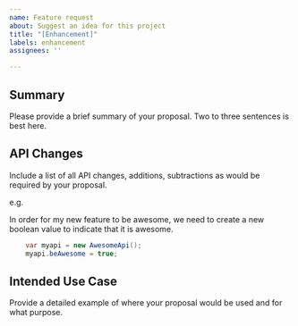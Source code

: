 ```yaml
---
name: Feature request
about: Suggest an idea for this project
title: "[Enhancement]"
labels: enhancement
assignees: ''

---
```


## Summary
Please provide a brief summary of your proposal. Two to three sentences is best here.

## API Changes
Include a list of all API changes, additions, subtractions as would be required by your proposal.

e.g.

In order for my new feature to be awesome, we need to create a new boolean value to indicate that it is awesome.

```csharp
    var myapi = new AwesomeApi();
    myapi.beAwesome = true;
```

## Intended Use Case
Provide a detailed example of where your proposal would be used and for what purpose.
